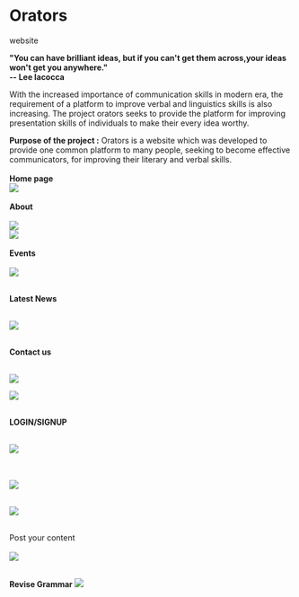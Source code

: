 # Orators
website

<b>"You can have brilliant ideas, but if you can't get them across,your ideas won't get you anywhere." <br>
  -- Lee Iacocca
  </b>
 
With the increased importance of communication skills in modern era, the requirement of a platform to improve verbal and linguistics skills is also increasing. The project orators seeks to provide the platform for improving presentation skills of individuals to make their every idea worthy.

<b>Purpose of the project :</b>
Orators is a website which was developed to provide one common platform to many people, seeking to become effective communicators, for improving their literary and verbal skills.<br>
<br>
 <b> Home page </b>
 <br>
<img src ="https://github.com/himi11/Orators/blob/master/public_html/images/Screen%20Shot%202017-11-19%20at%201.43.06%20AM.png"><br><br>
<b> About </b>
<br><br>
<img src="https://github.com/himi11/Orators/blob/master/public_html/images/Screen%20Shot%202017-08-15%20at%2010.25.40%20PM.png"><br>
<img src ="https://github.com/himi11/Orators/blob/master/public_html/images/Screen%20Shot%202017-08-15%20at%2011.23.07%20PM.png">
<br><br>
<b> Events </b><br><br>
<img src="https://github.com/himi11/Orators/blob/master/public_html/images/Screen%20Shot%202017-08-15%20at%2010.25.05%20PM.png">
<br><br>

<b> Latest News </b><br><br>

<img src="https://github.com/himi11/Orators/blob/master/public_html/images/Screen%20Shot%202017-08-15%20at%2010.26.10%20PM.png">
<br><br>

<b> Contact us </b>
<br><br>

<img src ="https://github.com/himi11/Orators/blob/master/public_html/images/Screen%20Shot%202017-08-15%20at%2010.26.31%20PM.png"><br>

<img src ="https://github.com/himi11/Orators/blob/master/public_html/images/Screen%20Shot%202017-08-15%20at%2010.26.46%20PM.png">
<br><br>

<b>LOGIN/SIGNUP</b><BR> <BR>

<img src ="https://github.com/himi11/Orators/blob/master/public_html/images/Screen%20Shot%202017-08-16%20at%2012.07.16%20AM.png">

<br> <br>
<img src ="https://github.com/himi11/Orators/blob/master/public_html/images/Screen%20Shot%202017-08-16%20at%2012.07.51%20AM.png"><br><br>

<img src="https://github.com/himi11/Orators/blob/master/public_html/images/Screen%20Shot%202017-08-16%20at%2012.07.31%20AM.png"> 
<br> <br>

Post your content<br><br>
<img src ="https://github.com/himi11/Orators/blob/master/public_html/images/Screen%20Shot%202017-11-19%20at%201.42.22%20AM.png"><br> <br>

<b>Revise Grammar </b>
<img src ="https://github.com/himi11/Orators/blob/master/public_html/images/Screen%20Shot%202017-08-16%20at%204.08.12%20AM.png">
